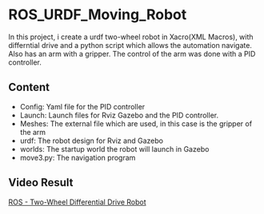 # ROS_URDF_Moving_Robot

In this project, i create a urdf two-wheel robot in Xacro(XML Macros), 
with differntial drive and a python script which allows the automation navigate. 
Also has an arm with a gripper. The control of the arm was done with a PID controller.

## Content
* Config: Yaml file for the PID controller
* Launch: Launch files for Rviz Gazebo and the PID controller.
* Meshes: The external file which are used, in this case is the gripper of the arm 
* urdf: The robot design for Rviz and Gazebo
* worlds: The startup world the robot will launch in Gazebo
* move3.py: The navigation program

## Video Result
[ROS - Two-Wheel Differential Drive Robot](https://www.youtube.com/watch?v=nlIx-SwZfmE&feature=youtu.be)


